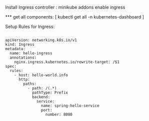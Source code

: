 Install Ingress controller :
	minikube addons enable ingress

*** get all components:     [ kubectl get all -n kubernetes-dashboard ]

Setup Rules for Ingress:
```

apiVersion: networking.k8s.io/v1
kind: Ingress
metadata:
  name: hello-ingress
  annotations:
    nginx.ingress.kubernetes.io/rewrite-target: /$1
spec:
  rules:
    - host: hello-world.info
      http:
        paths:
          - path: /(.*)
            pathType: Prefix
            backend:
              service:
                name: spring-hello-service
                port:
                  number: 8080


  ```

	
	

